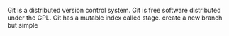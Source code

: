 Git is a distributed version control system.
Git is free software distributed under the GPL.
Git has a mutable index called stage.
create a new branch but  simple
